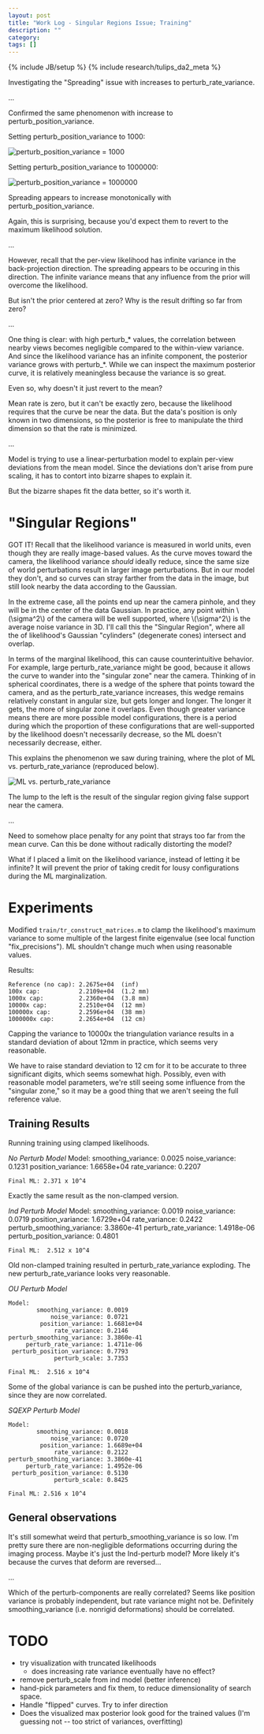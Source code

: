 ```yaml
---
layout: post
title: "Work Log - Singular Regions Issue; Training"
description: ""
category: 
tags: []
---
```

{% include JB/setup %}
{% include research/tulips_da2_meta %}

Investigating the "Spreading" issue with increases to perturb_rate_variance.  

...

Confirmed the same phenomenon with increase to perturb_position_variance.

Setting perturb_position_variance to 1000:

![perturb_position_variance = 1000]({{site.baseurl}}/img/2013-08-06-visualize-training-1.png)

Setting perturb_position_variance to 1000000:

![perturb_position_variance = 1000000]({{site.baseurl}}/img/2013-08-06-visualize-training-2.png)

Spreading appears to increase monotonically with perturb_position_variance.

Again, this is surprising, because you'd expect them to revert to the maximum likelihood solution.

...

However, recall that the per-view likelihood has infinite variance in the back-projection direction.  The spreading appears to be occuring in this direction.  The infinite variance means that any influence from the prior will overcome the likelihood. 

But isn't the prior centered at zero?  Why is the result drifting so far from zero?

...

One thing is clear: with high perturb_* values, the correlation between nearby views becomes negligible compared to the within-view variance.  And since the likelihood variance has an infinite component, the posterior variance grows with perturb_*.  While we can inspect the maximum posterior curve, it is relatively meaningless because the variance is so great.

Even so, why doesn't it just revert to the mean?

Mean rate is zero, but it can't be exactly zero, because the likelihood requires that the curve be near the data.  But the data's position is only known in two dimensions, so the posterior is free to manipulate the third dimension so that the rate is minimized.  

...

Model is trying to use a linear-perturbation model to explain per-view deviations from the mean model.  Since the deviations don't arise from pure scaling, it has to contort into bizarre shapes to explain it.

But the bizarre shapes fit the data better, so it's worth it.

"Singular Regions"
================

GOT IT!  Recall that the likelihood variance is measured in world units, even though they are really image-based values.  As the curve moves toward the camera, the likelihood variance *should* ideally reduce, since the same size of world perturbations result in larger image perturbations.  But in our model they don't, and so curves can stray farther from the data in the image, but still look nearby the data according to the Gaussian. 

In the extreme case, all the points end up near the camera pinhole, and they will be in the center of the data Gaussian.  In practice, any point within \\(\sigma^2\\) of the camera will be well supported, where \\(\sigma^2\\) is the average noise variance in 3D.  I'll call this the "Singular Region", where all the of likelihood's Gaussian "cylinders" (degenerate cones) intersect and overlap.  

In terms of the marginal likelihood, this can cause counterintuitive behavior.  For example, large perturb_rate_variance might be good, because it allows the curve to wander into the "singular zone" near the camera.  Thinking of in spherical coordinates, there is a wedge of the sphere that points toward the camera, and as the perturb_rate_variance increases, this wedge remains relatively constant in angular size, but gets longer and longer.  The longer it gets, the more of singular zone it overlaps. Even though greater variance means there are more possible model configurations, there is a period during which the proportion of these configurations that are well-supported by the likelihood doesn't necessarily decrease, so the ML doesn't necessarily decrease, either.  

This explains the phenomenon we saw during training, where the plot of ML vs. perturb_rate_variance (reproduced below).

![ML vs. perturb_rate_variance]({{site.baseurl}}/img/2013-08-06-training-plot.png)

The lump to the left is the result of the singular region giving false support near the camera.

... 

Need to somehow place penalty for any point that strays too far from the mean curve.  Can this be done without radically distorting the model?

What if I placed a limit on the likelihood variance, instead of letting it be infinite?  It will prevent the prior of taking credit for lousy configurations during the ML marginalization.

Experiments
================

Modified `train/tr_construct_matrices.m` to clamp the likelihood's maximum variance to some multiple of the largest finite eigenvalue (see local function "fix_precisions").  ML shouldn't change much when using reasonable values.  

Results:

    Reference (no cap): 2.2675e+04  (inf)
    100x cap:           2.2109e+04  (1.2 mm)
    1000x cap:          2.2360e+04  (3.8 mm)
    10000x cap:         2.2510e+04  (12 mm)
    100000x cap:        2.2596e+04  (38 mm)
    1000000x cap:       2.2654e+04  (12 cm) 

Capping the variance to 10000x the triangulation variance results in a standard deviation of about 12mm in practice, which seems very reasonable.  

We have to raise standard deviation to 12 cm for it to be accurate to three significant digits, which seems somewhat high.  Possibly, even with reasonable model parameters, we're still seeing some influence from the "singular zone," so it may be a good thing that we aren't seeing the full reference value.

<h2 id="training-results">Training Results</h2>

Running training using clamped likelihoods.


*No Perturb Model*
    Model:
            smoothing_variance: 0.0025
                noise_variance: 0.1231
             position_variance: 1.6658e+04
                 rate_variance: 0.2207

    Final ML: 2.371 x 10^4

Exactly the same result as the non-clamped version.

*Ind Perturb Model*
    Model:
            smoothing_variance: 0.0019
                noise_variance: 0.0719
             position_variance: 1.6729e+04
                 rate_variance: 0.2422
    perturb_smoothing_variance: 3.3860e-41
         perturb_rate_variance: 1.4918e-06
     perturb_position_variance: 0.4801
    
    Final ML:  2.512 x 10^4

Old non-clamped training resulted in perturb_rate_variance exploding.  The new perturb_rate_variance looks very reasonable.

*OU Perturb Model*

    Model:
            smoothing_variance: 0.0019
                noise_variance: 0.0721
             position_variance: 1.6681e+04
                 rate_variance: 0.2146
    perturb_smoothing_variance: 3.3860e-41
         perturb_rate_variance: 1.4711e-06
     perturb_position_variance: 0.7793
                 perturb_scale: 3.7353

    Final ML:  2.516 x 10^4

Some of the global variance is can be pushed into the perturb_variance, since they are now correlated.

*SQEXP Perturb Model*

    Model:
            smoothing_variance: 0.0018
                noise_variance: 0.0720
             position_variance: 1.6689e+04
                 rate_variance: 0.2122
    perturb_smoothing_variance: 3.3860e-41
         perturb_rate_variance: 1.4952e-06
     perturb_position_variance: 0.5130
                 perturb_scale: 0.8425

    Final ML: 2.516 x 10^4


General observations
---------------

It's still somewhat weird that perturb_smoothing_variance is so low.  I'm pretty sure there are non-negligible deformations occurring during the imaging process.  Maybe it's just the Ind-perturb model?  More likely it's because the curves that deform are reversed...

...

Which of the perturb-components are really correlated?  Seems like position variance is probably independent, but rate variance might not be.  Definitely smoothing_variance (i.e. nonrigid deformations) should be correlated.

TODO
====

* try visualization with truncated likelihoods
    * does increasing rate variance eventually have no effect?
* remove perturb_scale from ind model (better inference)
* hand-pick parameters and fix them, to reduce dimensionality of search space.
* Handle "flipped" curves.  Try to infer direction
* Does the visualized max posterior look good for the trained values (I'm guessing not -- too strict of variances, overfitting)
